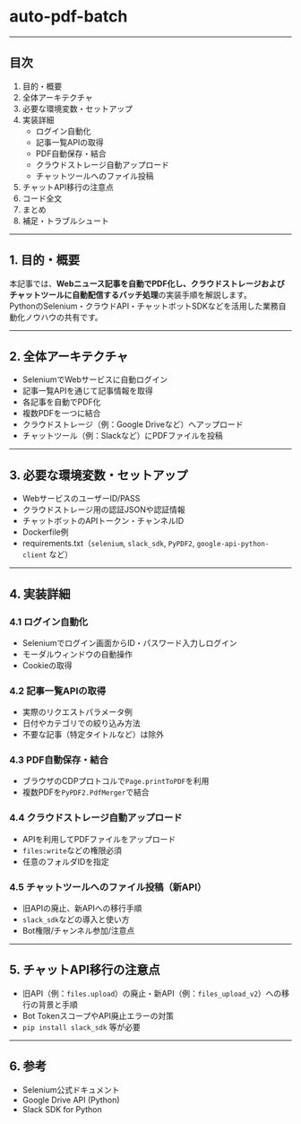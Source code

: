 # auto-pdf-batch

---

## 目次

1. 目的・概要
2. 全体アーキテクチャ
3. 必要な環境変数・セットアップ
4. 実装詳細
    - ログイン自動化
    - 記事一覧APIの取得
    - PDF自動保存・結合
    - クラウドストレージ自動アップロード
    - チャットツールへのファイル投稿
5. チャットAPI移行の注意点
6. コード全文
7. まとめ
8. 補足・トラブルシュート

---

## 1. 目的・概要

本記事では、**Webニュース記事を自動でPDF化し、クラウドストレージおよびチャットツールに自動配信するバッチ処理**の実装手順を解説します。  
PythonのSelenium・クラウドAPI・チャットボットSDKなどを活用した業務自動化ノウハウの共有です。

---

## 2. 全体アーキテクチャ

- SeleniumでWebサービスに自動ログイン
- 記事一覧APIを通じて記事情報を取得
- 各記事を自動でPDF化
- 複数PDFを一つに結合
- クラウドストレージ（例：Google Driveなど）へアップロード
- チャットツール（例：Slackなど）にPDFファイルを投稿

---

## 3. 必要な環境変数・セットアップ

- WebサービスのユーザーID/PASS
- クラウドストレージ用の認証JSONや認証情報
- チャットボットのAPIトークン・チャンネルID
- Dockerfile例
- requirements.txt（`selenium`, `slack_sdk`, `PyPDF2`, `google-api-python-client` など）

---

## 4. 実装詳細

### 4.1 ログイン自動化

- Seleniumでログイン画面からID・パスワード入力しログイン
- モーダルウィンドウの自動操作
- Cookieの取得

### 4.2 記事一覧APIの取得

- 実際のリクエストパラメータ例
- 日付やカテゴリでの絞り込み方法
- 不要な記事（特定タイトルなど）は除外

### 4.3 PDF自動保存・結合

- ブラウザのCDPプロトコルで`Page.printToPDF`を利用
- 複数PDFを`PyPDF2.PdfMerger`で結合

### 4.4 クラウドストレージ自動アップロード

- APIを利用してPDFファイルをアップロード
- `files:write`などの権限必須
- 任意のフォルダIDを指定

### 4.5 チャットツールへのファイル投稿（新API）

- 旧APIの廃止、新APIへの移行手順
- `slack_sdk`などの導入と使い方
- Bot権限/チャンネル参加/注意点

---

## 5. チャットAPI移行の注意点

- 旧API（例：`files.upload`）の廃止・新API（例：`files_upload_v2`）への移行の背景と手順
- Bot TokenスコープやAPI廃止エラーの対策
- `pip install slack_sdk` 等が必要

---

## 6. 参考

- Selenium公式ドキュメント
- Google Drive API (Python)
- Slack SDK for Python

